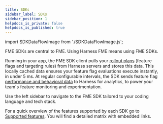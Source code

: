 ```yaml
---
title: SDKs
sidebar_label: SDKs
sidebar_position: 1
helpdocs_is_private: false
helpdocs_is_published: true
---
```


import SDKDataFlowImage from './SDKDataFlowImage.js';

FME SDKs are central to FME. Using Harness FME means using FME SDKs.

<SDKDataFlowImage />

Running in your app, the FME SDK client pulls your [rollout plans](docs/feature-management-experimentation/10-getting-started/docs/key-concepts/fme-payload.md) (feature flags and targeting rules) from Harness servers and stores this data. This locally cached data ensures your feature flag evaluations execute instantly, in under 5 ms. At regular configurable intervals, the SDK sends feature flag [performance and behavioral data](docs/feature-management-experimentation/10-getting-started/docs/key-concepts/fme-payload.md) to Harness for analytics, to power your team's feature monitoring and experimentation.

Use the left sidebar to navigate to the FME SDK tailored to your coding language and tech stack.

For a quick overview of the features supported by each SDK go to [Supported features](/docs/feature-management-experimentation/getting-started/whats-supported#fme-sdk-supported-features). You will find a detailed matrix with embedded links.